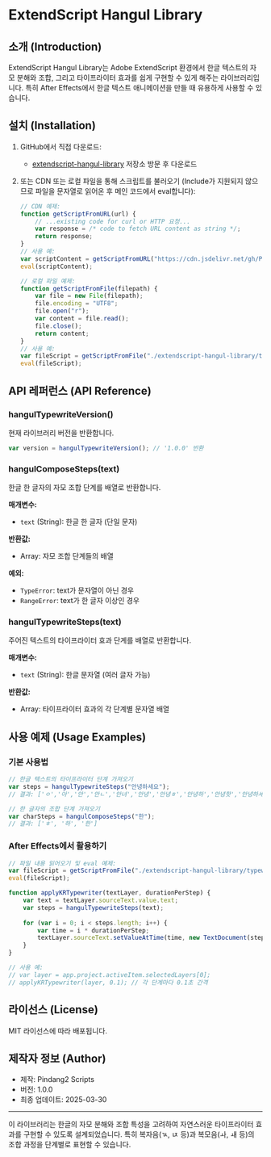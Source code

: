 # ExtendScript Hangul Library

## 소개 (Introduction)

ExtendScript Hangul Library는 Adobe ExtendScript 환경에서 한글 텍스트의 자모 분해와 조합, 그리고 타이프라이터 효과를 쉽게 구현할 수 있게 해주는 라이브러리입니다. 특히 After Effects에서 한글 텍스트 애니메이션을 만들 때 유용하게 사용할 수 있습니다.

## 설치 (Installation)

1. GitHub에서 직접 다운로드:
   - [extendscript-hangul-library](https://github.com/Pindang2-Scripts/extendscript-hangul-library) 저장소 방문 후 다운로드

2. 또는 CDN 또는 로컬 파일을 통해 스크립트를 불러오기 (Include가 지원되지 않으므로 파일을 문자열로 읽어온 후 메인 코드에서 eval합니다):
   ```javascript
   // CDN 예제:
   function getScriptFromURL(url) {
       // ...existing code for curl or HTTP 요청...
       var response = /* code to fetch URL content as string */;
       return response;
   }
   // 사용 예:
   var scriptContent = getScriptFromURL("https://cdn.jsdelivr.net/gh/Pindang2-Scripts/extendscript-hangul-library@main/typewrite.jsx");
   eval(scriptContent);

   // 로컬 파일 예제:
   function getScriptFromFile(filepath) {
       var file = new File(filepath);
       file.encoding = "UTF8";
       file.open("r");
       var content = file.read();
       file.close();
       return content;
   }
   // 사용 예:
   var fileScript = getScriptFromFile("./extendscript-hangul-library/typewrite.jsx");
   eval(fileScript);
   ```

## API 레퍼런스 (API Reference)

### hangulTypewriteVersion()
현재 라이브러리 버전을 반환합니다.
```javascript
var version = hangulTypewriteVersion(); // '1.0.0' 반환
```

### hangulComposeSteps(text)
한글 한 글자의 자모 조합 단계를 배열로 반환합니다.

**매개변수:**
- `text` (String): 한글 한 글자 (단일 문자)

**반환값:**
- Array: 자모 조합 단계들의 배열

**예외:**
- `TypeError`: text가 문자열이 아닌 경우
- `RangeError`: text가 한 글자 이상인 경우

### hangulTypewriteSteps(text)
주어진 텍스트의 타이프라이터 효과 단계를 배열로 반환합니다.

**매개변수:**
- `text` (String): 한글 문자열 (여러 글자 가능)

**반환값:**
- Array: 타이프라이터 효과의 각 단계별 문자열 배열

## 사용 예제 (Usage Examples)

### 기본 사용법

```javascript
// 한글 텍스트의 타이프라이터 단계 가져오기
var steps = hangulTypewriteSteps("안녕하세요");
// 결과: ['ㅇ','아','안','안ㄴ','안녀','안녕','안녕ㅎ','안녕하','안녕핫','안녕하세','안녕하셍','안녕하세요']

// 한 글자의 조합 단계 가져오기
var charSteps = hangulComposeSteps("한");
// 결과: ['ㅎ', '하', '한']
```

### After Effects에서 활용하기

```javascript
// 파일 내용 읽어오기 및 eval 예제:
var fileScript = getScriptFromFile("./extendscript-hangul-library/typewrite.jsx");
eval(fileScript);

function applyKRTypewriter(textLayer, durationPerStep) {
    var text = textLayer.sourceText.value.text;
    var steps = hangulTypewriteSteps(text);
    
    for (var i = 0; i < steps.length; i++) {
        var time = i * durationPerStep;
        textLayer.sourceText.setValueAtTime(time, new TextDocument(steps[i]));
    }
}

// 사용 예:
// var layer = app.project.activeItem.selectedLayers[0];
// applyKRTypewriter(layer, 0.1); // 각 단계마다 0.1초 간격
```

## 라이선스 (License)

MIT 라이선스에 따라 배포됩니다.

## 제작자 정보 (Author)

- 제작: Pindang2 Scripts
- 버전: 1.0.0
- 최종 업데이트: 2025-03-30

---

이 라이브러리는 한글의 자모 분해와 조합 특성을 고려하여 자연스러운 타이프라이터 효과를 구현할 수 있도록 설계되었습니다. 특히 복자음(ㄳ, ㄵ 등)과 복모음(ㅘ, ㅙ 등)의 조합 과정을 단계별로 표현할 수 있습니다.